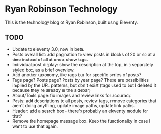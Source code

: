 # Ryan Robinson Technology

This is the technology blog of Ryan Robinson, built using Eleventy.

## TODO

- Update to eleventy 3.0, now in beta.
- Posts overall list: add pagination to view posts in blocks of 20 or so at a time instead of all at once, show tags.
- Individual post display: show the description at the top, in a separately styled box, as a brief overview.
- Add another taxonomy, like tags but for specific series of posts?
- Tags page? Posts page? Posts by year page? These are possibilities implied by the URL patterns, but don't exist (tags used to but I deleted it because they're already in the sidebar)
- About/Tools page: fix images and review links for accuracy.
- Posts: add descriptions to all posts, review tags, remove categories that aren't doing anything, update image paths, update link paths.
- Header: add a search box - there's probably an eleventy module for that?
- Remove the homepage message box. Keep the functionality in case I want to use that again.
